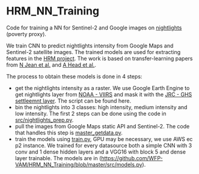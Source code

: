 # HRM_NN_Training

Code for training a NN for Sentinel-2 and Google images on [nightlights](https://ngdc.noaa.gov/eog/download.html) (poverty proxy).

We train CNN to predict nightlights intensity from Google Maps and Sentinel-2 satellite images. The trained models are used for extracting features in the [HRM project](https://github.com/WFP-VAM/HRM). The work is based on transfer-learning papers from [N Jean et al.](http://science.sciencemag.org/content/353/6301/790) and [A Head et al.](http://www.jblumenstock.com/files/papers/jblumenstock_2017_ictd_satellites.pdf). 

The process to obtain these models is done in 4 steps:
- get the nightlights intensity as a raster. We use Google Earth Engine to get nightlights layer from [NOAA - VIIRS](https://ncc.nesdis.noaa.gov/VIIRS/) and mask it with the [JRC - GHS settleemnt layer](https://ghsl.jrc.ec.europa.eu/ghs_pop.php). The script can be found here.
- bin the nightlights into 3 classes: high intensity, medium intensity and low intensity. The first 2 steps can be done using the code in [src/nightlights_prep.py](https://github.com/WFP-VAM/HRM_NN_Training/blob/master/scripts/nightlights_prep.py).
- pull the images from Google Maps static API and Sentinel-2. The code that handles this step is [master_getdata.py](https://github.com/WFP-VAM/HRM_NN_Training/blob/master/master_getdata.py).
- train the models using [train.py](https://github.com/WFP-VAM/HRM_NN_Training/blob/master/train.py), GPU may be necessary, we use AWS ec p2 instance. We trained for every datasource both a simple CNN with 3 conv and 1 dense hidden layers and a VGG16 with block 5 and dense layer trainable. The models are in (https://github.com/WFP-VAM/HRM_NN_Training/blob/master/src/models.py).
